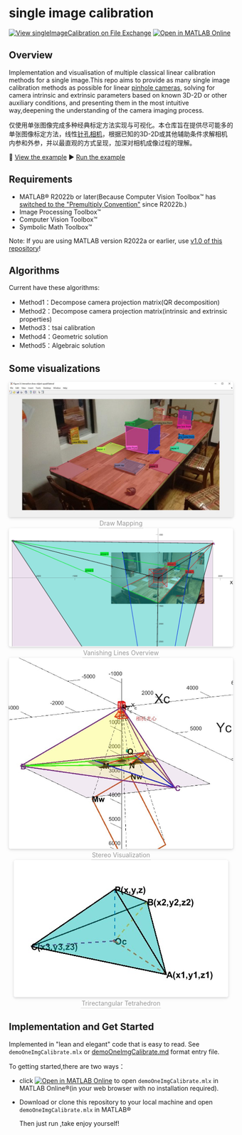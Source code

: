 
# single image calibration

[![View singleImageCalibration on File Exchange](https://www.mathworks.com/matlabcentral/images/matlab-file-exchange.svg)](https://ww2.mathworks.cn/matlabcentral/fileexchange/116875-singleimagecalibration)
[![Open in MATLAB Online](https://www.mathworks.com/images/responsive/global/open-in-matlab-online.svg)](https://matlab.mathworks.com/open/github/v1?repo=cuixing158/singleImageCalibration&file=demoOneImgCalibrate.mlx)

## Overview

Implementation and visualisation of multiple classical linear calibration methods for a single image.This repo aims to provide as many single image calibration methods as possible for linear [pinhole cameras](https://en.wikipedia.org/wiki/Pinhole_camera_model#The_geometry_and_mathematics_of_the_pinhole_camera), solving for camera intrinsic and extrinsic parameters based on known 3D-2D or other auxiliary conditions, and presenting them in the most intuitive way,deepening the understanding of the camera imaging process.

仅使用单张图像完成多种经典标定方法实现与可视化。本仓库旨在提供尽可能多的单张图像标定方法，线性[针孔相机](https://en.wikipedia.org/wiki/Pinhole_camera_model#The_geometry_and_mathematics_of_the_pinhole_camera)，根据已知的3D-2D或其他辅助条件求解相机内参和外参，并以最直观的方式呈现，加深对相机成像过程的理解。

👀 [View the example](https://viewer.mathworks.com/?viewer=live_code&url=https%3A%2F%2Fww2.mathworks.cn%2Fmatlabcentral%2Fmlc-downloads%2Fdownloads%2F2076f3ea-45d2-4e42-b65a-a17743a363ef%2F4a77a1a1-383d-4786-aa9d-a48c8b0511d0%2Ffiles%2FdemoOneImgCalibrate.mlx&embed=web) ▶️ [Run the example](https://matlab.mathworks.com/open/github/v1?repo=cuixing158/singleImageCalibration&file=demoOneImgCalibrate.mlx)

## Requirements

- MATLAB® R2022b or later(Because Computer Vision Toolbox™ has [switched to the "Premultiply Convention"](https://ww2.mathworks.cn/help/images/migrate-geometric-transformations-to-premultiply-convention.html) since R2022b.)
- Image Processing Toolbox™
- Computer Vision Toolbox™
- Symbolic Math Toolbox™ 

Note: If you are using MATLAB version R2022a or earlier, use [v1.0 of this repository](https://github.com/cuixing158/singleImageCalibration/tree/1.0)!

## Algorithms

Current have these algorithms:

- Method1：Decompose camera projection matrix(QR decomposition)
- Method2：Decompose camera projection matrix(intrinsic and extrinsic properties)
- Method3：tsai calibration
- Method4：Geometric solution
- Method5：Algebraic solution

## Some visualizations

<center>
    <img style="border-radius: 0.3125em;
    box-shadow: 0 2px 4px 0 rgba(34,36,38,.12),0 2px 10px 0 rgba(34,36,38,.08);"
    src="./images/interactionDraw.jpg">
    <br>
    <div style="color:orange; border-bottom: 1px solid #d9d9d9;
    display: inline-block;
    color: #999;
    padding: 2px;">Draw Mapping</div>
</center>

<center>
    <img style="border-radius: 0.3125em;
    box-shadow: 0 2px 4px 0 rgba(34,36,38,.12),0 2px 10px 0 rgba(34,36,38,.08);"
    src="images/birdView2.jpg">
    <br>
    <div style="color:orange; border-bottom: 1px solid #d9d9d9;
    display: inline-block;
    color: #999;
    padding: 2px;">Vanishing Lines Overview</div>
</center>

<center>
    <img style="border-radius: 0.3125em;
    box-shadow: 0 2px 4px 0 rgba(34,36,38,.12),0 2px 10px 0 rgba(34,36,38,.08);"
    src="./images/cameraProject3.jpg">
    <br>
    <div style="color:orange; border-bottom: 1px solid #d9d9d9;
    display: inline-block;
    color: #999;
    padding: 2px;">Stereo Visualization</div>
</center>

<center>
    <img style="border-radius: 0.3125em;
    box-shadow: 0 2px 4px 0 rgba(34,36,38,.12),0 2px 10px 0 rgba(34,36,38,.08);"
    src="./images/triPlot2.jpg">
    <br>
    <div style="color:orange; border-bottom: 1px solid #d9d9d9;
    display: inline-block;
    color: #999;
    padding: 2px;">Trirectangular Tetrahedron</div>
</center>

## Implementation and Get Started

Implemented in "lean and elegant" code that is easy to read. See `demoOneImgCalibrate.mlx` or [demoOneImgCalibrate.md](./demoOneImgCalibrate.md) format entry file.

To getting started,there are two ways：

- click [![Open in MATLAB Online](https://www.mathworks.com/images/responsive/global/open-in-matlab-online.svg)](https://matlab.mathworks.com/open/github/v1?repo=cuixing158/singleImageCalibration&file=demoOneImgCalibrate.mlx) to open `demoOneImgCalibrate.mlx` in MATLAB Online®(in your web browser with no installation required).
- Download or clone this repository to your local machine and open `demoOneImgCalibrate.mlx` in MATLAB®

  Then just run ,take enjoy yourself!

